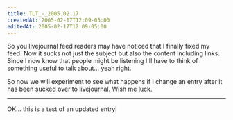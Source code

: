 ```yaml
---
title: TLT_-_2005.02.17
createdAt: 2005-02-17T12:09-05:00
editedAt: 2005-02-17T12:09-05:00
---
```


So you livejournal feed readers may have noticed that I finally fixed my feed. Now it sucks not just the subject but also the content including links. Since I now know that people might be listening I'll have to think of something useful to talk about... yeah right.

So now we will experiment to see what happens if I change an entry after it has been sucked over to livejournal. Wish me luck.

----

OK... this is a test of an updated entry!

